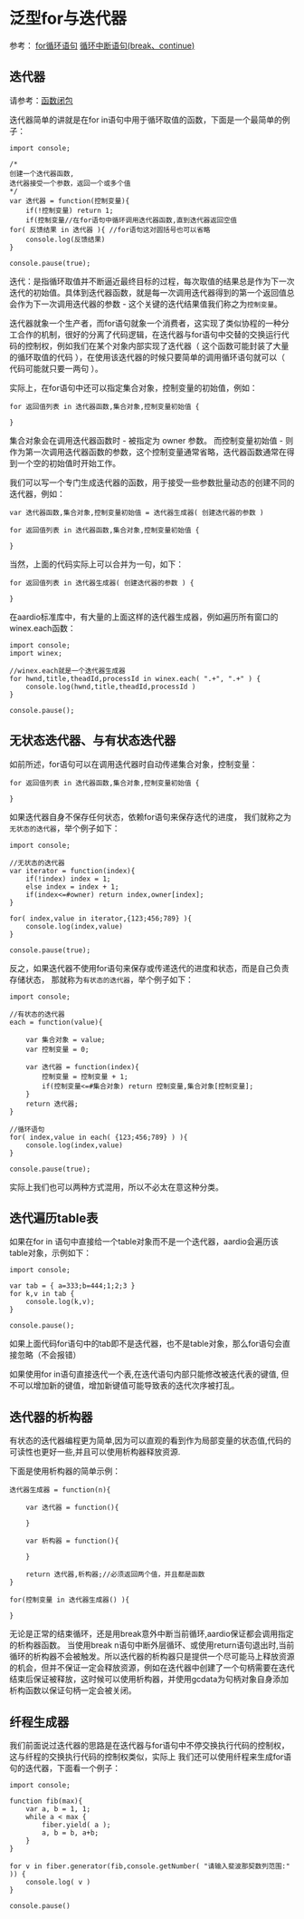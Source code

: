# 泛型for与迭代器

 参考： [for循环语句](the%20language/statements/looping#for) [循环中断语句(break、continue)](the%20language/statements/looping#break)

## **迭代器**

请参考：[函数闭包](the%20language/function/closure)

迭代器简单的讲就是在for in语句中用于循环取值的函数，下面是一个最简单的例子：

``` aau
import console;

/*
创建一个迭代器函数,
迭代器接受一个参数，返回一个或多个值
*/
var 迭代器 = function(控制变量){
	if(!控制变量) return 1;
	if(控制变量//在for语句中循环调用迭代器函数,直到迭代器返回空值
for( 反馈结果 in 迭代器 ){ //for语句这对圆括号也可以省略
	console.log(反馈结果)
}

console.pause(true);
```

迭代：是指循环取值并不断逼近最终目标的过程，每次取值的结果总是作为下一次迭代的初始值。具体到迭代器函数，就是每一次调用迭代器得到的第一个返回值总会作为下一次调用迭代器的参数 - 这个关键的迭代结果值我们称之为`控制变量`。

迭代器就象一个生产者，而for语句就象一个消费者，这实现了类似协程的一种分工合作的机制，很好的分离了代码逻辑，在迭代器与for语句中交替的交换运行代码的控制权，例如我们在某个对象内部实现了迭代器（ 这个函数可能封装了大量的循环取值的代码 ），在使用该迭代器的时候只要简单的调用循环语句就可以（ 代码可能就只要一两句 ）。

实际上，在for语句中还可以指定集合对象，控制变量的初始值，例如：


``` aau
for 返回值列表 in 迭代器函数,集合对象,控制变量初始值 {

}
```

集合对象会在调用迭代器函数时 - 被指定为 owner 参数。
而控制变量初始值 - 则作为第一次调用迭代器函数的参数，这个控制变量通常省略，迭代器函数通常在得到一个空的初始值时开始工作。

我们可以写一个专门生成迭代器的函数，用于接受一些参数批量动态的创建不同的迭代器，例如：

``` aau
var 迭代器函数,集合对象,控制变量初始值 = 迭代器生成器( 创建迭代器的参数 )

for 返回值列表 in 迭代器函数,集合对象,控制变量初始值 {

}
```

当然，上面的代码实际上可以合并为一句，如下：

``` aau
for 返回值列表 in 迭代器生成器( 创建迭代器的参数 ) {

}
```

 在aardio标准库中，有大量的上面这样的迭代器生成器，例如遍历所有窗口的winex.each函数：

``` aau
import console;
import winex;

//winex.each就是一个迭代器生成器
for hwnd,title,theadId,processId in winex.each( ".+", ".+" ) {
    console.log(hwnd,title,theadId,processId )
}

console.pause();
```

## 无状态迭代器、与有状态迭代器

如前所述，for语句可以在调用迭代器时自动传递集合对象，控制变量：

``` aau
for 返回值列表 in 迭代器函数,集合对象,控制变量初始值 {

}
```

如果迭代器自身不保存任何状态，依赖for语句来保存迭代的进度，
我们就称之为`无状态的迭代器`，举个例子如下：

``` aau
import console;

//无状态的迭代器
var iterator = function(index){
	if(!index) index = 1;
	else index = index + 1;
	if(index<=#owner) return index,owner[index];
}

for( index,value in iterator,{123;456;789} ){
	console.log(index,value)
}

console.pause(true);
```

反之，如果迭代器不使用for语句来保存或传递迭代的进度和状态，而是自己负责存储状态，
那就称为`有状态的迭代器`，举个例子如下：

``` aau
import console;

//有状态的迭代器
each = function(value){

    var 集合对象 = value;
    var 控制变量 = 0;

    var 迭代器 = function(index){
        控制变量 = 控制变量 + 1;
        if(控制变量<=#集合对象) return 控制变量,集合对象[控制变量];
    }
    return 迭代器;
}

//循环语句
for( index,value in each( {123;456;789} ) ){
    console.log(index,value)
}

console.pause(true);
```

实际上我们也可以两种方式混用，所以不必太在意这种分类。

## 迭代遍历table表

如果在for in 语句中直接给一个table对象而不是一个迭代器，aardio会遍历该table对象，示例如下：

``` aau
import console;

var tab = { a=333;b=444;1;2;3 }
for k,v in tab {
 	console.log(k,v);
}

console.pause();
```

如果上面代码for语句中的tab即不是迭代器，也不是table对象，那么for语句会直接忽略（不会报错）

如果使用for in语句直接迭代一个表,在迭代语句内部只能修改被迭代表的键值,
但不可以增加新的键值，增加新键值可能导致表的迭代次序被打乱。

## 迭代器的析构器


有状态的迭代器编程更为简单,因为可以直观的看到作为局部变量的状态值,代码的可读性也更好一些,并且可以使用析构器释放资源.

下面是使用析构器的简单示例：

``` aau
迭代器生成器 = function(n){

    var 迭代器 = function(){

    }

    var 析构器 = function(){

    }

    return 迭代器,析构器;//必须返回两个值，并且都是函数
}

for(控制变量 in 迭代器生成器() ){

}
```

无论是正常的结束循环，还是用break意外中断当前循环,aardio保证都会调用指定的析构器函数。
当使用break n语句中断外层循环、或使用return语句退出时,当前循环的析构器不会被触发。所以迭代器的析构器只是提供一个尽可能马上释放资源的机会，但并不保证一定会释放资源，例如在迭代器中创建了一个句柄需要在迭代结束后保证被释放，这时候可以使用析构器，并使用gcdata为句柄对象自身添加析构函数以保证句柄一定会被关闭。

## 纤程生成器

我们前面说过迭代器的思路是在迭代器与for语句中不停交换执行代码的控制权，这与纤程的交换执行代码的控制权类似，实际上 我们还可以使用纤程来生成for语句的迭代器，下面看一个例子：

``` aau
import console;

function fib(max){
    var a, b = 1, 1;
    while a < max {
        fiber.yield( a );
        a, b = b, a+b;
    }
}

for v in fiber.generator(fib,console.getNumber( "请输入斐波那契数列范围:" )) {
    console.log( v )
}

console.pause()
```
